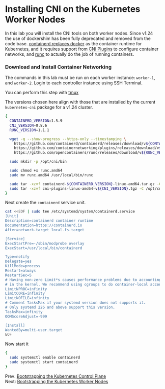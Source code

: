 # Installing CNI on the Kubernetes Worker Nodes

In this lab you will install the CNI tools on both worker nodes. Since v1.24 the use of dockershim has been fully deprecated and removed from the code base. [containerd replaces docker](https://kodekloud.com/blog/kubernetes-removed-docker-what-happens-now/) as the container runtime for Kubernetes, and it requires support from [CNI Plugins](https://github.com/containernetworking/plugins) to configure container networks, and [runc](https://github.com/opencontainers/runc) to actually do the job of running containers.

### Download and Install Container Networking

The commands in this lab must be run on each worker instance: `worker-1`, and `worker-2`. Login to each controller instance using SSH Terminal.

You can perform this step with [tmux](01-prerequisites.md#running-commands-in-parallel-with-tmux)

The versions chosen here align with those that are installed by the current `kubernetes-cni` package for a v1.24 cluster.

```bash
{
  CONTAINERD_VERSION=1.5.9
  CNI_VERSION=0.8.6
  RUNC_VERSION=1.1.1

  wget -q --show-progress --https-only --timestamping \
    https://github.com/containerd/containerd/releases/download/v${CONTAINERD_VERSION}/containerd-${CONTAINERD_VERSION}-linux-amd64.tar.gz \
    https://github.com/containernetworking/plugins/releases/download/v${CNI_VERSION}/cni-plugins-linux-amd64-v${CNI_VERSION}.tgz \
    https://github.com/opencontainers/runc/releases/download/v${RUNC_VERSION}/runc.amd64

  sudo mkdir -p /opt/cni/bin

  sudo chmod +x runc.amd64
  sudo mv runc.amd64 /usr/local/bin/runc

  sudo tar -xzvf containerd-${CONTAINERD_VERSION}-linux-amd64.tar.gz -C /usr/local
  sudo tar -xzvf cni-plugins-linux-amd64-v${CNI_VERSION}.tgz -C /opt/cni/bin
}
```

Next create the `containerd` service unit.

```bash
cat <<EOF | sudo tee /etc/systemd/system/containerd.service
[Unit]
Description=containerd container runtime
Documentation=https://containerd.io
After=network.target local-fs.target

[Service]
ExecStartPre=-/sbin/modprobe overlay
ExecStart=/usr/local/bin/containerd

Type=notify
Delegate=yes
KillMode=process
Restart=always
RestartSec=5
# Having non-zero Limit*s causes performance problems due to accounting overhead
# in the kernel. We recommend using cgroups to do container-local accounting.
LimitNPROC=infinity
LimitCORE=infinity
LimitNOFILE=infinity
# Comment TasksMax if your systemd version does not supports it.
# Only systemd 226 and above support this version.
TasksMax=infinity
OOMScoreAdjust=-999

[Install]
WantedBy=multi-user.target
EOF
```

Now start it

```bash
{
  sudo systemctl enable containerd
  sudo systemctl start containerd
}
```

Prev: [Bootstrapping the Kubernetes Control Plane](08-bootstrapping-kubernetes-controllers.md)</br>
Next: [Bootstrapping the Kubernetes Worker Nodes](10-bootstrapping-kubernetes-workers.md)
